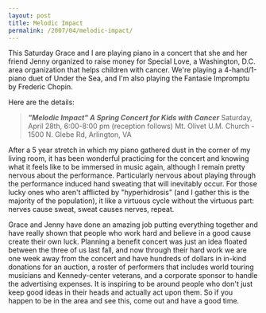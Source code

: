 ```yaml
---
layout: post
title: Melodic Impact
permalink: /2007/04/melodic-impact/
---
```


This Saturday Grace and I are playing piano in a concert that she and her friend Jenny organized to raise money for Special
Love, a Washington, D.C. area organization that helps children with cancer. We're playing a 4-hand/1-piano
duet of Under the Sea, and I'm also playing the Fantasie Impromptu by Frederic Chopin. 

Here are the details: 

> ***"Melodic Impact" A Spring Concert for Kids with Cancer***
> Saturday, April 28th, 6:00-8:00 pm (reception follows)
> Mt. Olivet U.M. Church - 1500 N. Glebe Rd, Arlington, VA

After a 5 year stretch in which my piano gathered dust in the corner of my living
room, it has been wonderful practicing for the concert and knowing what it feels like to be immersed in music again,
although I remain pretty nervous about the performance. Particularly nervous about playing through the
performance induced hand sweating that will inevitably occur. For those lucky ones who aren't afflicted by
"hyperhidrosis" (and I gather this is the majority of the population), it like a virtuous cycle without the virtuous
part: nerves cause sweat, sweat causes nerves, repeat.

Grace and Jenny have done an amazing job putting everything
together and have really shown that people who work hard and believe in a good cause create their own luck. Planning
a benefit concert was just an idea floated between the three of us last fall, and now through their hard work we
are one week away from the concert and have hundreds of dollars in in-kind donations for an auction, a roster of
performers that includes world touring musicians and Kennedy-center veterans, and a corporate sponsor to handle the
advertising expenses. It is inspiring to be around people who don't just keep good ideas in their heads and actually act
upon them. So if you happen to be in the area and see this, come out and have a good time.
